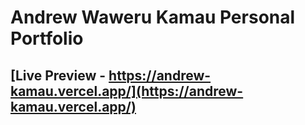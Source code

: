 # Andrew Waweru Kamau Personal Portfolio

## [Live Preview - https://andrew-kamau.vercel.app/](https://andrew-kamau.vercel.app/)
